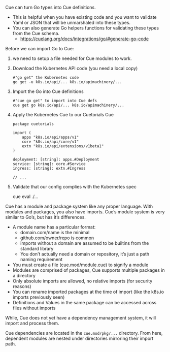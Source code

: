 
Cue can turn Go types into Cue definitions.

- This is helpful when you have existing code and you want to validate Yaml or JSON that will be unmarshaled into these types.
- You can also generate Go helpers functions for validating these types from the Cue schema.
	- https://cuelang.org/docs/integrations/go/#generate-go-code

Before we can import Go to Cue:

1. we need to setup a file needed for Cue modules to work.

2. Download the Kubernetes API code (you need a local copy)
	```
	#"go get" the Kubernetes code
	go get -u k8s.io/api/... k8s.io/apimachinery/...
	```
3. Import the Go into Cue definitions
	```
	#"cue go get" to import into Cue defs
	cue get go k8s.io/api/... k8s.io/apimachinery/...
	```
4. Apply the Kubernetes Cue to our Cuetorials Cue
	```
	package cuetorials

	import (
		apps "k8s.io/api/apps/v1"
		core "k8s.io/api/core/v1"
		extn "k8s.io/api/extensions/v1beta1"
	)

	deployment: [string]: apps.#Deployment
	service: [string]: core.#Service
	ingress: [string]: extn.#Ingress

	// ...
	```
5. Validate that our config complies with the Kubernetes spec
	
	cue eval ./...
	
Cue has a module and package system like any proper language. With modules and packages, you also have imports.
Cue’s module system is very similar to Go’s, but has it’s differences.

- A module name has a particular format:
	- domain.com/name is the minimal
	- github.com/owner/repo is common
	- imports without a domain are assumed to be builtins from the standard library
	- You don’t actually need a domain or repository, it’s just a path naming requirement
- You must create a file (cue.mod/module.cue) to signify a module
- Modules are comprised of packages, Cue supports multiple packages in a directory
- Only absolute imports are allowed, no relative imports (for security reasons)
- You can rename imported packages at the time of import (like the k8s.io imports previously seen)
- Definitions and Values in the same package can be accessed across files without imports

While, Cue does not yet have a dependency management system, it will import and process them.


Cue dependencies are located in the `cue.mod/pkg/...` directory. From here, dependent modules are nested under directories mirroring their import path.

